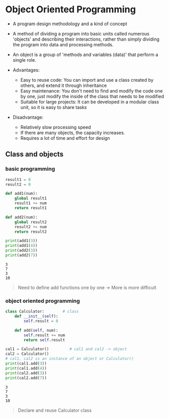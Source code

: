 # Object Oriented Programming
- A program design methodology and a kind of concept
- A method of dividing a program into basic units called numerous 'objects' and describing their interactions, rather than simply dividing the program into data and processing methods.
- An object is a group of 'methods and variables (data)' that perform a single role.
- Advantages:
    * Easy to reuse code: You can import and use a class created by others, and extend it through inheritance
    * Easy maintenance: You don't need to find and modify the code one by one, just modify the inside of the class that needs to be modified
    * Suitable for large projects: It can be developed in a modular class unit, so it is easy to share tasks

- Disadvantage:
    * Relatively slow processing speed
    * If there are many objects, the capacity increases.
    * Requires a lot of time and effort for design

## Class and objects
### basic programming
```py
result1 = 0
result2 = 0

def add1(num):
    global result1
    result1 += num
    return result1

def add2(num):
    global result2
    result2 += num
    return result2

print(add1(3))
print(add1(4))
print(add2(3))
print(add2(7))
```
```
3
7
3
10
```
> Need to define add functions one by one -> More is more difficult

### object oriented programming
```py
class Calculator:        # class
    def __init__(self):
        self.result = 0

    def add(self, num):
        self.result += num
        return self.result

cal1 = Calculator()         # cal1 and cal2 -> object
cal2 = Calculator()
# cal1, cal2 is an instance of an object or Calculator()
print(cal1.add(3))
print(cal1.add(4))
print(cal2.add(3))
print(cal2.add(7))
```
```
3
7
3
10
```
> Declare and reuse Calculator class
